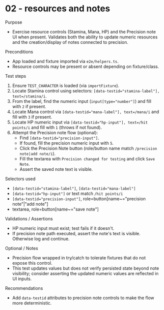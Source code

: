 # 02 - resources and notes

Purpose
- Exercise resource controls (Stamina, Mana, HP) and the Precision note UI when present. Validates both the ability to update numeric resources and the creation/display of notes connected to precision.

Preconditions
- App loaded and fixture imported via `e2e/helpers.ts`.
- Resource controls may be present or absent depending on fixture/class.

Test steps
1. Ensure `TEST_CHARACTER` is loaded (via `importFixture`).
2. Locate Stamina control using selectors: `[data-testid="stamina-label"], text=/stamina/i`.
3. From the label, find the numeric input (`input[type="number"]`) and fill with `2` if present.
4. Locate Mana control via `[data-testid="mana-label"], text=/mana/i` and fill with `3` if present.
5. Locate HP numeric input via `[data-testid="hp-input"], text=/hit points/i` and fill with `1` (throws if not found).
6. Attempt the Precision note flow (optional):
   - Find `[data-testid="precision-input"]`.
   - If found, fill the precision numeric input with `5`.
   - Click the Precision Note button (role/button name match `/precision note|add note/i`).
   - Fill the textarea with `Precision changed for testing` and click `Save Note`.
   - Assert the saved note text is visible.

Selectors used
- `[data-testid="stamina-label"]`, `[data-testid="mana-label"]`
- `[data-testid="hp-input"]` or text match `/hit points/i`
- `[data-testid="precision-input"]`, role=button[name~="precision note"|"add note"]
- textarea, role=button[name~="save note"]

Validations / Assertions
- HP numeric input must exist; test fails if it doesn't.
- If precision note path executed, assert the note's text is visible. Otherwise log and continue.

Optional / Notes
- Precision flow wrapped in try/catch to tolerate fixtures that do not expose this control.
- This test updates values but does not verify persisted state beyond note visibility; consider asserting the updated numeric values are reflected in UI inputs.

Recommendations
- Add `data-testid` attributes to precision note controls to make the flow more deterministic.
